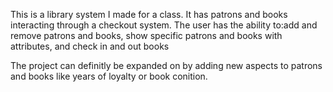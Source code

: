 This is a library system I made for a class. It has patrons and books interacting through a checkout system. 
The user has the ability to:add and remove patrons and books, show specific patrons and books with attributes, and check in and out books
  
The project can definitly be expanded on by adding new aspects to patrons and books like years of loyalty or book conition.
